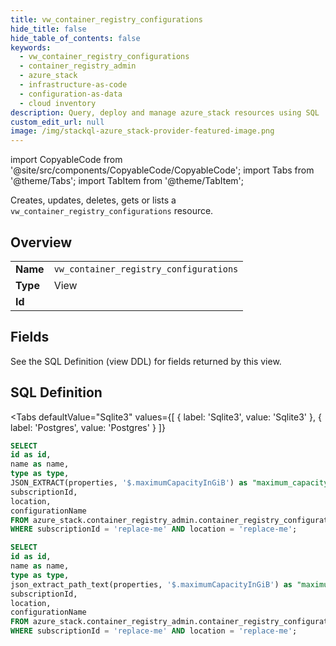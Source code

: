 ```yaml
--- 
title: vw_container_registry_configurations
hide_title: false
hide_table_of_contents: false
keywords:
  - vw_container_registry_configurations
  - container_registry_admin
  - azure_stack
  - infrastructure-as-code
  - configuration-as-data
  - cloud inventory
description: Query, deploy and manage azure_stack resources using SQL
custom_edit_url: null
image: /img/stackql-azure_stack-provider-featured-image.png
---
```


import CopyableCode from '@site/src/components/CopyableCode/CopyableCode';
import Tabs from '@theme/Tabs';
import TabItem from '@theme/TabItem';

Creates, updates, deletes, gets or lists a <code>vw_container_registry_configurations</code> resource.

## Overview
<table><tbody>
<tr><td><b>Name</b></td><td><code>vw_container_registry_configurations</code></td></tr>
<tr><td><b>Type</b></td><td>View</td></tr>
<tr><td><b>Id</b></td><td><CopyableCode code="azure_stack.container_registry_admin.vw_container_registry_configurations" /></td></tr>
</tbody></table>

## Fields

See the SQL Definition (view DDL) for fields returned by this view.

## SQL Definition

<Tabs
defaultValue="Sqlite3"
values={[
{ label: 'Sqlite3', value: 'Sqlite3' },
{ label: 'Postgres', value: 'Postgres' }
]}
>
<TabItem value="Sqlite3">

```sql
SELECT
id as id,
name as name,
type as type,
JSON_EXTRACT(properties, '$.maximumCapacityInGiB') as "maximum_capacity_in_gib",
subscriptionId,
location,
configurationName
FROM azure_stack.container_registry_admin.container_registry_configurations
WHERE subscriptionId = 'replace-me' AND location = 'replace-me';
```

</TabItem>
<TabItem value="Postgres">

```sql
SELECT
id as id,
name as name,
type as type,
json_extract_path_text(properties, '$.maximumCapacityInGiB') as "maximum_capacity_in_gib",
subscriptionId,
location,
configurationName
FROM azure_stack.container_registry_admin.container_registry_configurations
WHERE subscriptionId = 'replace-me' AND location = 'replace-me';
```

</TabItem>
</Tabs>

